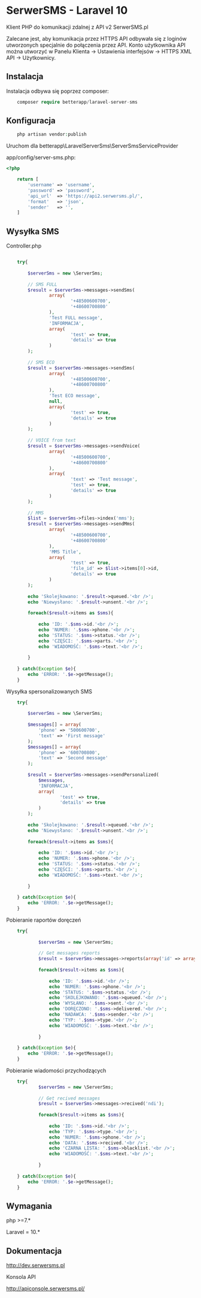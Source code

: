 # SerwerSMS - Laravel 10

Klient PHP do komunikacji zdalnej z API v2 SerwerSMS.pl

Zalecane jest, aby komunikacja przez HTTPS API odbywała się z loginów utworzonych specjalnie do połączenia przez API. Konto użytkownika API można utworzyć w Panelu Klienta → Ustawienia interfejsów → HTTPS XML API → Użytkownicy.
## Instalacja
Instalacja odbywa się poprzez composer:
```php
    composer require betterapp/laravel-server-sms
```
## Konfiguracja

```php
    php artisan vendor:publish
```

Uruchom dla betterapp\LaravelServerSms\ServerSmsServiceProvider

app/config/server-sms.php:
```php
<?php

    return [
        'username' => 'username',
        'password' => 'password',
        'api_url'  => 'https://api2.serwersms.pl/',
        'format'   => 'json',
        'sender'   => '',
    ]
```

## Wysyłka SMS

Controller.php
```php

	try{
	
	    $serverSms = new \ServerSms;
	
	    // SMS FULL
	    $result = $serverSms->messages->sendSms(
	            array(
	                    '+48500600700',
	                    '+48600700800'
	            ),
	            'Test FULL message',
	            'INFORMACJA',
	            array(
	                    'test' => true,
	                    'details' => true
	            )
	    );
	
	    // SMS ECO
	    $result = $serverSms->messages->sendSms(
	            array(
	                    '+48500600700',
	                    '+48600700800'
	            ),
	            'Test ECO message',
	            null,
	            array(
	                    'test' => true,
	                    'details' => true
	            )
	    );
	
	    // VOICE from text
	    $result = $serverSms->messages->sendVoice(
	            array(
	                    '+48500600700',
	                    '+48600700800'
	            ),
	            array(
	                    'text' => 'Test message',
	                    'test' => true,
	                    'details' => true
	            )
	    );
	
	    // MMS
	    $list = $serverSms->files->index('mms');
	    $result = $serverSms->messages->sendMms(
	            array(
	                    '+48500600700',
	                    '+48600700800'
	            ),
	            'MMS Title',
	            array(
	                    'test' => true,
	                    'file_id' => $list->items[0]->id,
	                    'details' => true
	            )
	    );
	
	    echo 'Skolejkowano: '.$result->queued.'<br />';
	    echo 'Niewysłano: '.$result->unsent.'<br />';
	
	    foreach($result->items as $sms){
	        
	        echo 'ID: '.$sms->id.'<br />';
	        echo 'NUMER: '.$sms->phone.'<br />';
	        echo 'STATUS: '.$sms->status.'<br />';
	        echo 'CZĘŚCI: '.$sms->parts.'<br />';
	        echo 'WIADOMOŚĆ: '.$sms->text.'<br />';
	        
	    }
	
	} catch(Exception $e){
	    echo 'ERROR: '.$e->getMessage();
	}
```
Wysyłka spersonalizowanych SMS
```php
	try{
	
	    $serverSms = new \ServerSms;
	
	    $messages[] = array(
			'phone' => '500600700',
			'text' => 'First message'
	    );
	    $messages[] = array(
			'phone' => '600700800',
			'text' => 'Second message'
	    );
	
	    $result = $serverSms->messages->sendPersonalized(
			$messages,
			'INFORMACJA',
			array(
					'test' => true,
					'details' => true
			)
	    );
	
	    echo 'Skolejkowano: '.$result->queued.'<br />';
	    echo 'Niewysłano: '.$result->unsent.'<br />';
	
	    foreach($result->items as $sms){
	  
	        echo 'ID: '.$sms->id.'<br />';
	        echo 'NUMER: '.$sms->phone.'<br />';
	        echo 'STATUS: '.$sms->status.'<br />';
	        echo 'CZĘŚCI: '.$sms->parts.'<br />';
	        echo 'WIADOMOŚĆ: '.$sms->text.'<br />';
	        
	    } 
	
	} catch(Exception $e){
	    echo 'ERROR: '.$e->getMessage();
	}
```
Pobieranie raportów doręczeń
```php
	try{
	
    	    $serverSms = new \ServerSms;
    	
    	    // Get messages reports
    	    $result = $serverSms->messages->reports(array('id' => array('aca3944055')));
    	
    	    foreach($result->items as $sms){
    	  
    	        echo 'ID: '.$sms->id.'<br />';
    	        echo 'NUMER: '.$sms->phone.'<br />';
    	        echo 'STATUS: '.$sms->status.'<br />';
    	        echo 'SKOLEJKOWANO: '.$sms->queued.'<br />';
    	        echo 'WYSŁANO: '.$sms->sent.'<br />';
    	        echo 'DORĘCZONO: '.$sms->delivered.'<br />';
    	        echo 'NADAWCA: '.$sms->sender.'<br />';
    	        echo 'TYP: '.$sms->type.'<br />';
    	        echo 'WIADOMOŚĆ: '.$sms->text.'<br />';
    	        
    	    }
	
	} catch(Exception $e){
	    echo 'ERROR: '.$e->getMessage();
	}
```
Pobieranie wiadomości przychodzących
```php
	try{
    	    $serverSms = new \ServerSms;
    	
    	    // Get recived messages
    	    $result = $serverSms->messages->recived('ndi');
    	
    	    foreach($result->items as $sms){
    	  
    	        echo 'ID: '.$sms->id.'<br />';
    	        echo 'TYP: '.$sms->type.'<br />';
    	        echo 'NUMER: '.$sms->phone.'<br />';
    	        echo 'DATA: '.$sms->recived.'<br />';
    	        echo 'CZARNA LISTA: '.$sms->blacklist.'<br />';
    	        echo 'WIADOMOŚĆ: '.$sms->text.'<br />';
    	        
    	    }
	
	} catch(Exception $e){
	    echo 'ERROR: '.$e->getMessage();
	}
```
## Wymagania

php >=7.*

Laravel = 10.*

## Dokumentacja
http://dev.serwersms.pl

Konsola API

http://apiconsole.serwersms.pl/

